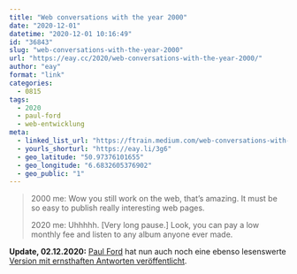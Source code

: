 ```yaml
---
title: "Web conversations with the year 2000"
date: "2020-12-01"
datetime: "2020-12-01 10:16:49"
id: "36843"
slug: "web-conversations-with-the-year-2000"
url: "https://eay.cc/2020/web-conversations-with-the-year-2000/"
author: "eay"
format: "link"
categories:
  - 0815
tags:
  - 2020
  - paul-ford
  - web-entwicklung
meta:
  - linked_list_url: "https://ftrain.medium.com/web-conversations-with-the-year-2000-f0c40fb8b19c"
  - yourls_shorturl: "https://eay.li/3g6"
  - geo_latitude: "50.97376101655"
  - geo_longitude: "6.6832605376902"
  - geo_public: "1"
---
```


> 2000 me: Wow you still work on the web, that’s amazing. It must be so easy to publish really interesting web pages.
> 
> 2020 me: Uhhhhh. \[Very long pause.\] Look, you can pay a low monthly fee and listen to any album anyone ever made.

**Update, 02.12.2020:** [Paul Ford](https://ftrain.com/) hat nun auch noch eine ebenso lesenswerte [Version mit ernsthaften Antworten veröffentlicht](https://ftrain.medium.com/web-conversation-from-the-other-side-5f3881bfaad8).
